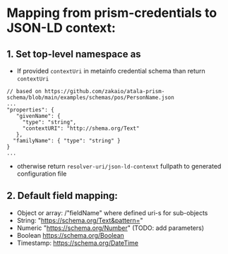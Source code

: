 # Mapping from prism-credentials to JSON-LD context:

## 1. Set top-level namespace as

- If provided `contextUri` in metainfo credential schema than return `contextUri`

```
// based on https://github.com/zakaio/atala-prism-schema/blob/main/examples/schemas/pos/PersonName.json
...
"properties": {
   "givenName": {
     "type": "string",
     "contextURI": "http://shema.org/Text"
   },
  "familyName": { "type": "string" }
}
...
```

- otherwise return `resolver-uri/json-ld-contenxt` fullpath to generated configuration file

## 2. Default field mapping:

- Object or array: <path>/"fieldName" where defined uri-s for sub-objects
- String:
  "https://schema.org/Text&pattern=<pattern>"
- Numeric
  "https://schema.org/Number" (TODO: add parameters)
- Boolean
  https://schema.org/Boolean
- Timestamp:
  https://schema.org/DateTime
